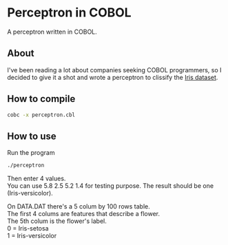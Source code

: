 # Perceptron in COBOL

A perceptron written in COBOL.

## About

I've been reading a lot about companies seeking COBOL programmers, so I decided to give it a shot and wrote a perceptron to clissify the [Iris dataset](https://archive.ics.uci.edu/ml/machine-learning-databases/iris/iris.data).

## How to compile

```bash
cobc -x perceptron.cbl
```

## How to use

Run the program

```bash
./perceptron
```

Then enter 4 values.  
You can use 5.8 2.5 5.2 1.4 for testing purpose. The result should be one (Iris-versicolor).


On DATA.DAT there's a 5 colum by 100 rows table.  
The first 4 colums are features that describe a flower.  
The 5th colum is the flower's label.  
0 = Iris-setosa  
1 = Iris-versicolor  
